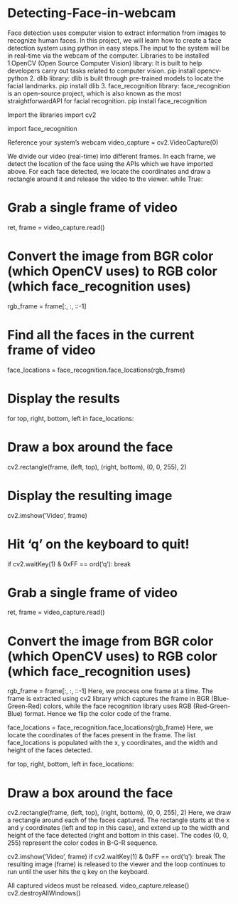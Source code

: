 # Detecting-Face-in-webcam
Face detection uses computer vision to extract information from images to recognize human faces. In this project, we will learn how to create a face detection system using python in easy steps.The input to the system will be in real-time via the webcam of the computer.
Libraries to be installed
1.OpenCV (Open Source Computer Vision) library: It is built to help developers carry out tasks related to computer vision.
pip install opencv-python
2. dlib library: dlib is built through pre-trained models to locate the facial landmarks.
pip install dlib
3. face_recognition library: face_recognition is an open-source project, which is also known as the most straightforwardAPI for facial recognition.
pip install face_recognition

Import the libraries
import cv2

import face_recognition

Reference your system’s webcam
video_capture = cv2.VideoCapture(0)

We divide our video (real-time) into different frames. In each frame, we detect the location of the face using the APIs which we have imported above. For each face detected, we locate the coordinates and draw a rectangle around it and release the video to the viewer.
while True:
 # Grab a single frame of video
 ret, frame = video_capture.read()
# Convert the image from BGR color (which OpenCV uses) to RGB color (which face_recognition uses)
 rgb_frame = frame[:, :, ::-1]
# Find all the faces in the current frame of video
 face_locations = face_recognition.face_locations(rgb_frame)
# Display the results
 for top, right, bottom, left in face_locations:
 # Draw a box around the face
 cv2.rectangle(frame, (left, top), (right, bottom), (0, 0, 255), 2)
# Display the resulting image
 cv2.imshow(‘Video’, frame)
# Hit ‘q’ on the keyboard to quit!
 if cv2.waitKey(1) & 0xFF == ord(‘q’):
 break
 
 # Grab a single frame of video
 ret, frame = video_capture.read()
# Convert the image from BGR color (which OpenCV uses) to RGB color (which face_recognition uses)
 rgb_frame = frame[:, :, ::-1]
Here, we process one frame at a time. The frame is extracted using cv2 library which captures the frame in BGR (Blue-Green-Red) colors, while the face recognition library uses RGB (Red-Green-Blue) format. Hence we flip the color code of the frame.

face_locations = face_recognition.face_locations(rgb_frame)
Here, we locate the coordinates of the faces present in the frame. The list face_locations is populated with the x, y coordinates, and the width and height of the faces detected.

for top, right, bottom, left in face_locations:
# Draw a box around the face
cv2.rectangle(frame, (left, top), (right, bottom), (0, 0, 255), 2)
Here, we draw a rectangle around each of the faces captured. The rectangle starts at the x and y coordinates (left and top in this case), and extend up to the width and height of the face detected (right and bottom in this case). The codes (0, 0, 255) represent the color codes in B-G-R sequence.

 cv2.imshow(‘Video’, frame)
 if cv2.waitKey(1) & 0xFF == ord(‘q’):
 break
The resulting image (frame) is released to the viewer and the loop continues to run until the user hits the q key on the keyboard.

All captured videos must be released.
video_capture.release()
cv2.destroyAllWindows()
